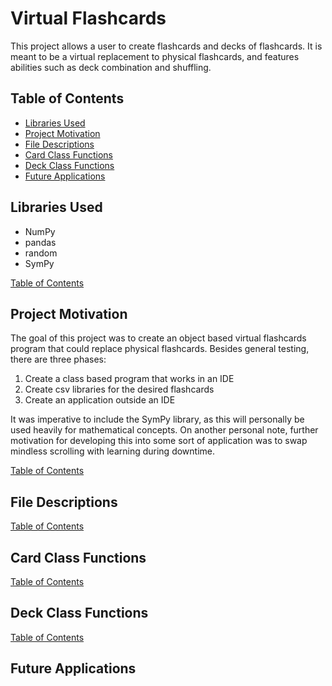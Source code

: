 # Virtual Flashcards
This project allows a user to create flashcards and decks of flashcards. It is 
meant to be a virtual replacement to physical flashcards, and features abilities
such as deck combination and shuffling.


## Table of Contents
- [Libraries Used](#libraries-used)
- [Project Motivation](#project-motivation)
- [File Descriptions](#file-descriptions)
- [Card Class Functions](#card-class-functions)
- [Deck Class Functions](#deck-class-functions)
- [Future Applications](#future-applications)


## Libraries Used
- NumPy
- pandas
- random
- SymPy

[Table of Contents](#table-of-contents)


## Project Motivation
The goal of this project was to create an object based virtual flashcards program
that could replace physical flashcards. Besides general testing, there are three
phases:

1. Create a class based program that works in an IDE
2. Create csv libraries for the desired flashcards
3. Create an application outside an IDE

It was imperative to include the SymPy library, as this will personally be used heavily for
mathematical concepts. On another personal note, further motivation for developing this
into some sort of application was to swap mindless scrolling with learning during downtime.


[Table of Contents](#table-of-contents)

## File Descriptions


[Table of Contents](#table-of-contents)

## Card Class Functions


[Table of Contents](#table-of-contents)

## Deck Class Functions


[Table of Contents](#table-of-contents)

## Future Applications